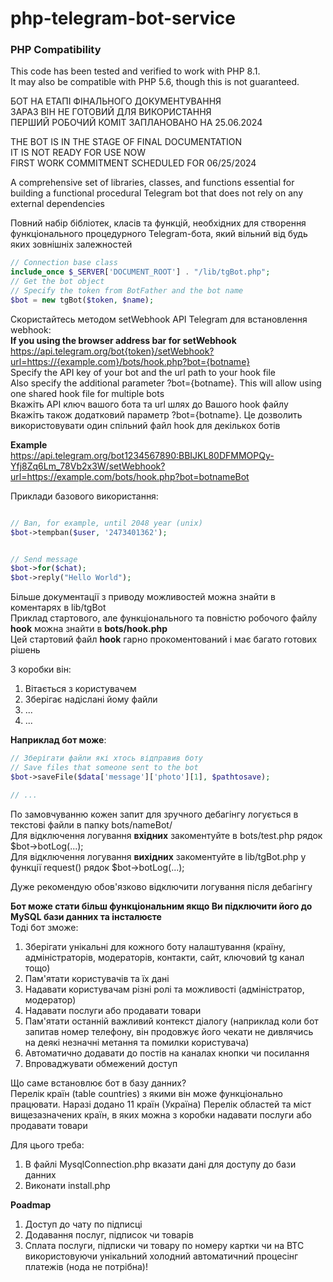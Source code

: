 # php-telegram-bot-service

### PHP Compatibility  
This code has been tested and verified to work with PHP 8.1.  
It may also be compatible with PHP 5.6, though this is not guaranteed.  

БОТ НА ЕТАПІ ФІНАЛЬНОГО ДОКУМЕНТУВАННЯ  
ЗАРАЗ ВІН НЕ ГОТОВИЙ ДЛЯ ВИКОРИСТАННЯ  
ПЕРШИЙ РОБОЧИЙ КОМІТ ЗАПЛАНОВАНО НА 25.06.2024  

THE BOT IS IN THE STAGE OF FINAL DOCUMENTATION  
IT IS NOT READY FOR USE NOW  
FIRST WORK COMMITMENT SCHEDULED FOR 06/25/2024  

A comprehensive set of libraries, classes, and functions essential for building a functional procedural Telegram bot that does not rely on any external dependencies

Повний набір бібліотек, класів та функцій, необхідних для створення функціонального процедурного Telegram-бота, який вільний від будь яких зовнішніх залежностей

```php
// Connection base class
include_once $_SERVER['DOCUMENT_ROOT'] . "/lib/tgBot.php";
// Get the bot object
// Specify the token from BotFather and the bot name
$bot = new tgBot($token, $name);
```

Скористайтесь методом setWebhook API Telegram для встановлення webhook:  
**If you using the browser address bar for setWebhook**  
https://api.telegram.org/bot{token}/setWebhook?url=https://{example.com}/bots/hook.php?bot={botname}  
Specify the API key of your bot and the url path to your hook file  
Also specify the additional parameter ?bot={botname}. This will allow using one shared hook file for multiple bots  
Вкажіть API ключ вашого бота та url шлях до Вашого hook файлу  
Вкажіть також додатковий параметр ?bot={botname}. Це дозволить використовувати один спільний файл hook для декількох ботів  

**Example**  
https://api.telegram.org/bot1234567890:BBIJKL80DFMMOPQy-Yfj8Zq6Lm_78Vb2x3W/setWebhook?url=https://example.com/bots/hook.php?bot=botnameBot  

Приклади базового використання:
```php

// Ban, for example, until 2048 year (unix)
$bot->tempban($user, '2473401362');


// Send message
$bot->for($chat);
$bot->reply("Hello World");


```


Більше документації з приводу можливостей можна знайти в коментарях в lib/tgBot  
Приклад стартового, але функціонального та повністю робочого файлу **hook** можна знайти в 
**bots/hook.php**  
Цей стартовий файл **hook** гарно прокоментований і має багато готових рішень  

З коробки він:  
1. Вітається з користувачем
2. Зберігає надіслані йому файли
3. ...
4. ...


**Наприклад бот може**: 
```php
// Зберігати файли які хтось відправив боту
// Save files that someone sent to the bot
$bot->saveFile($data['message']['photo'][1], $pathtosave);

// ...

```


По замовчуванню кожен запит для зручного дебагінгу логується в текстові файли в папку bots/nameBot/  
Для відключення логування **вхідних** закоментуйте в bots/test.php рядок $bot->botLog(...);  
Для відключення логування **вихідних** закоментуйте в lib/tgBot.php у функції request() рядок $bot->botLog(...);  

Дуже рекомендую обов'язково відключити логування після дебагінгу  


**Бот може стати більш функціональним якщо Ви підключити його до MySQL бази данних та інсталюєте**  
Тоді бот зможе:
1. Зберігати унікальні для кожного боту налаштування (країну, адміністраторів, модераторів, контакти, сайт, ключовий tg канал тощо)
2. Пам'ятати користувачів та їх дані
3. Надавати користувачам різні ролі та можливості (адміністратор, модератор)
3. Надавати послуги або продавати товари
4. Пам'ятати останній важливий контекст діалогу (наприклад коли бот запитав номер телефону, він продовжує його чекати не дивлячись на деякі незначні метання та помилки користувача)
5. Автоматично додавати до постів на каналах кнопки чи посилання
6. Впроваджувати обмежений доступ


Що саме встановлює бот в базу данних?  
Перелік країн (table countries) з якими він може функціонально працювати. Наразі додано 11 країн (Україна)
Перелік областей та міст вищезазначених країн, в яких можна з коробки надавати послуги або продавати товари  


Для цього треба:  
1. В файлі MysqlConnection.php вказати дані для доступу до бази данних
2. Виконати install.php


**Poadmap**  
1. Доступ до чату по підписці
2. Додавання послуг, підписок чи товарів
3. Сплата послуги, підписки чи товару по номеру картки чи на BTC використовуючи унікальний холодний автоматичний процесінг платежів (нода не потрібна)!